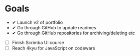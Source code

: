# Goals
- &#10004; Launch v2 of portfolio
- &#10004; Go through GitHub to update readmes
- &#10004; Go through GitHub repositories for archiving/deleting etc
- [ ] Finish Scrimba UI course
- [ ] Reach 4kyu for JavaScript on codewars
